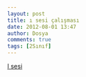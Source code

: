 ```yaml
---
layout: post
title: ı sesi çalışması
date: 2012-08-01 13:47
author: Dosya
comments: true
tags: [2Sınıf]
---
```

<a href="http://yadi.sk/d/Xtztk_gw0ZJd" target="_blank">I sesi</a>
